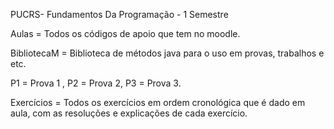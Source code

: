 PUCRS- Fundamentos Da Programação - 1 Semestre

Aulas = Todos os códigos de apoio que tem no moodle.

BibliotecaM = Biblioteca de métodos java para o uso em provas, trabalhos e etc.

P1 = Prova 1 , P2 = Prova 2, P3 = Prova 3.    

Exercícios = Todos os exercícios em ordem cronológica que é dado em aula, com as resoluções e explicações de cada exercício.